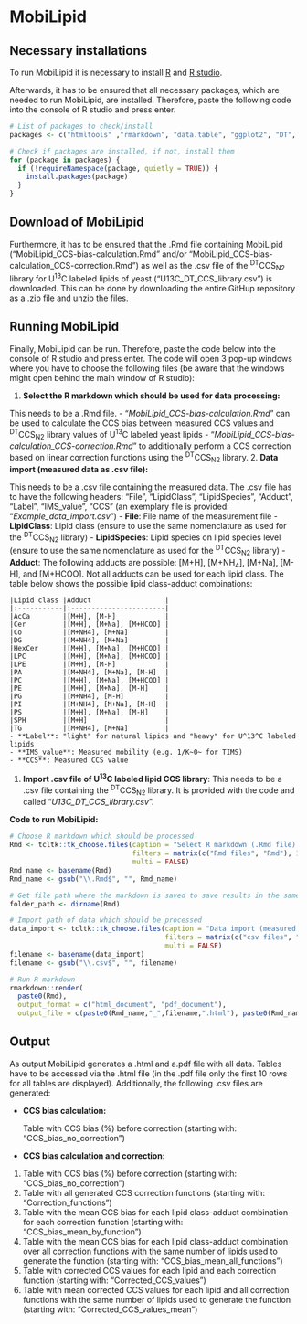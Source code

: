 # MobiLipid

## Necessary installations

To run MobiLipid it is necessary to install
[R](https://cran.r-project.org/) and [R
studio](https://www.rstudio.com/products/rstudio/download/).

Afterwards, it has to be ensured that all necessary packages, which are
needed to run MobiLipid, are installed. Therefore, paste the following
code into the console of R studio and press enter.

``` r
# List of packages to check/install
packages <- c("htmltools" ,"rmarkdown", "data.table", "ggplot2", "DT", "webshot", "tcltk", "knitr", "ggbeeswarm")

# Check if packages are installed, if not, install them
for (package in packages) {
  if (!requireNamespace(package, quietly = TRUE)) {
    install.packages(package)
  }
}
```

## Download of MobiLipid

Furthermore, it has to be ensured that the .Rmd file containing
MobiLipid (“MobiLipid_CCS-bias-calculation.Rmd” and/or
“MobiLipid_CCS-bias-calculation_CCS-correction.Rmd”) as well as the .csv
file of the <sup>DT</sup>CCS<sub>N2</sub> library for U<sup>13</sup>C
labeled lipids of yeast (“U13C_DT_CCS_library.csv”) is downloaded. This
can be done by downloading the entire GitHup repository as a .zip file
and unzip the files.

## Running MobiLipid

Finally, MobiLipid can be run. Therefore, paste the code below into the
console of R studio and press enter. The code will open 3 pop-up windows
where you have to choose the following files (be aware that the windows
might open behind the main window of R studio):

1.  **Select the R markdown which should be used for data processing:**

This needs to be a .Rmd file. - “*MobiLipid_CCS-bias-calculation.Rmd*”
can be used to calculate the CCS bias between measured CCS values and
<sup>DT</sup>CCS<sub>N2</sub> library values of U<sup>13</sup>C labeled
yeast lipids - “*MobiLipid_CCS-bias-calculation_CCS-correction.Rmd*” to
additionally perform a CCS correction based on linear correction
functions using the <sup>DT</sup>CCS<sub>N2</sub> library. 2. **Data
import (measured data as .csv file):**

This needs to be a .csv file containing the measured data. The .csv file
has to have the following headers: “File”, “LipidClass”, “LipidSpecies”,
“Adduct”, “Label”, “IMS_value”, “CCS” (an exemplary file is provided:
“*Example_data_import.csv*”) - **File**: File name of the measurement
file - **LipidClass**: Lipid class (ensure to use the same nomenclature
as used for the <sup>DT</sup>CCS<sub>N2</sub> library) -
**LipidSpecies**: Lipid species on lipid species level (ensure to use
the same nomenclature as used for the <sup>DT</sup>CCS<sub>N2</sub>
library) - **Adduct**: The following adducts are possible: \[M+H\],
\[M+NH<sub>4</sub>\], \[M+Na\], \[M-H\], and \[M+HCOO\]. Not all adducts
can be used for each lipid class. The table below shows the possible
lipid class-adduct combinations:

    |Lipid class |Adduct                  |
    |:-----------|:-----------------------|
    |AcCa        |[M+H], [M-H]            |
    |Cer         |[M+H], [M+Na], [M+HCOO] |
    |Co          |[M+NH4], [M+Na]         |
    |DG          |[M+NH4], [M+Na]         |
    |HexCer      |[M+H], [M+Na], [M+HCOO] |
    |LPC         |[M+H], [M+Na], [M+HCOO] |
    |LPE         |[M+H], [M-H]            |
    |PA          |[M+NH4], [M+Na], [M-H]  |
    |PC          |[M+H], [M+Na], [M+HCOO] |
    |PE          |[M+H], [M+Na], [M-H]    |
    |PG          |[M+NH4], [M-H]          |
    |PI          |[M+NH4], [M+Na], [M-H]  |
    |PS          |[M+H], [M+Na], [M-H]    |
    |SPH         |[M+H]                   |
    |TG          |[M+NH4], [M+Na]         |
    - **Label**: "light" for natural lipids and "heavy" for U^13^C labeled lipids
    - **IMS_value**: Measured mobility (e.g. 1/K~0~ for TIMS)
    - **CCS**: Measured CCS value

1.  **Import .csv file of U<sup>13</sup>C labeled lipid CCS library**:
    This needs to be a .csv file containing the
    <sup>DT</sup>CCS<sub>N2</sub> library. It is provided with the code
    and called “*U13C_DT_CCS_library.csv*”.

**Code to run MobiLipid:**

``` r
# Choose R markdown which should be processed
Rmd <- tcltk::tk_choose.files(caption = "Select R markdown (.Rmd file) which should be used for data processing:",
                              filters = matrix(c("Rmd files", "Rmd"), 1, 2),
                              multi = FALSE)
Rmd_name <- basename(Rmd)
Rmd_name <- gsub("\\.Rmd$", "", Rmd_name)

# Get file path where the markdown is saved to save results in the same folder
folder_path <- dirname(Rmd)

# Import path of data which should be processed
data_import <- tcltk::tk_choose.files(caption = "Data import (measured data as CSV file):", 
                                      filters = matrix(c("csv files", "csv"), 1, 2),
                                      multi = FALSE)
filename <- basename(data_import)
filename <- gsub("\\.csv$", "", filename)

# Run R markdown
rmarkdown::render(
  paste0(Rmd),
  output_format = c("html_document", "pdf_document"),
  output_file = c(paste0(Rmd_name,"_",filename,".html"), paste0(Rmd_name,"_",filename,".pdf")))
```

## Output

As output MobiLipid generates a .html and a.pdf file with all data.
Tables have to be accessed via the .html file (in the .pdf file only the
first 10 rows for all tables are displayed). Additionally, the following
.csv files are generated:

-   **CCS bias calculation:**

    Table with CCS bias (%) before correction (starting with:
    “CCS_bias_no_correction”)

-   **CCS bias calculation and correction:**

1.  Table with CCS bias (%) before correction (starting with:
    “CCS_bias_no_correction”)
2.  Table with all generated CCS correction functions (starting with:
    “Correction_functions”)
3.  Table with the mean CCS bias for each lipid class-adduct combination
    for each correction function (starting with:
    “CCS_bias_mean_by_function”)
4.  Table with the mean CCS bias for each lipid class-adduct combination
    over all correction functions with the same number of lipids used to
    generate the function (starting with: “CCS_bias_mean_all_functions”)
5.  Table with corrected CCS values for each lipid and each correction
    function (starting with: “Corrected_CCS_values”)
6.  Table with mean corrected CCS values for each lipid and all
    correction functions with the same number of lipids used to generate
    the function (starting with: “Corrected_CCS_values_mean”)
